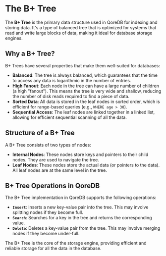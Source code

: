 # The B+ Tree

The **B+ Tree** is the primary data structure used in QoreDB for indexing and storing data. It's a type of balanced tree that is optimized for systems that read and write large blocks of data, making it ideal for database storage engines.

## Why a B+ Tree?

B+ Trees have several properties that make them well-suited for databases:

- **Balanced**: The tree is always balanced, which guarantees that the time to access any data is logarithmic in the number of entries.
- **High Fanout**: Each node in the tree can have a large number of children (a high "fanout"). This means the tree is very wide and shallow, reducing the number of disk reads required to find a piece of data.
- **Sorted Data**: All data is stored in the leaf nodes in sorted order, which is efficient for range-based queries (e.g., `WHERE age > 30`).
- **Sequential Access**: The leaf nodes are linked together in a linked list, allowing for efficient sequential scanning of all the data.

## Structure of a B+ Tree

A B+ Tree consists of two types of nodes:

- **Internal Nodes**: These nodes store keys and pointers to their child nodes. They are used to navigate the tree.
- **Leaf Nodes**: These nodes store the actual data (or pointers to the data). All leaf nodes are at the same level in the tree.

## B+ Tree Operations in QoreDB

The B+ Tree implementation in QoreDB supports the following operations:

- **`Insert`**: Inserts a new key-value pair into the tree. This may involve splitting nodes if they become full.
- **`Search`**: Searches for a key in the tree and returns the corresponding value.
- **`Delete`**: Deletes a key-value pair from the tree. This may involve merging nodes if they become under-full.

The B+ Tree is the core of the storage engine, providing efficient and reliable storage for all the data in the database.